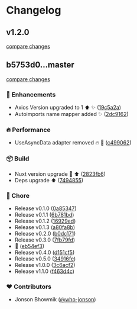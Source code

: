 # Changelog


## v1.2.0

[compare changes](https://github.com/who-jonson/nuxt3-axios/compare/v1.1.0...v1.2.0)

## b5753d0...master

[compare changes](https://github.com/who-jonson/nuxt3-axios/compare/b5753d0...master)


### 🚀 Enhancements

  - Axios Version upgraded to 1  ⬆️ ✨ ([19c5a2a](https://github.com/who-jonson/nuxt3-axios/commit/19c5a2a))
  - Autoimports name mapper added ✨ ([2dc9162](https://github.com/who-jonson/nuxt3-axios/commit/2dc9162))

### 🔥 Performance

  - UseAsyncData adapter removed 🔥 🎨 ([c499062](https://github.com/who-jonson/nuxt3-axios/commit/c499062))

### 📦 Build

  - Nuxt version upgrade 🚀 ⬆️ ([2823fb6](https://github.com/who-jonson/nuxt3-axios/commit/2823fb6))
  - Deps upgrade  ⬆️ ([7494855](https://github.com/who-jonson/nuxt3-axios/commit/7494855))

### 🏡 Chore

  - Release v0.1.0 ([0a85347](https://github.com/who-jonson/nuxt3-axios/commit/0a85347))
  - Release v0.1.1 ([6b781bd](https://github.com/who-jonson/nuxt3-axios/commit/6b781bd))
  - Release v0.1.2 ([16929ed](https://github.com/who-jonson/nuxt3-axios/commit/16929ed))
  - Release v0.1.3 ([a80fa8b](https://github.com/who-jonson/nuxt3-axios/commit/a80fa8b))
  - Release v0.2.0 ([b0dc171](https://github.com/who-jonson/nuxt3-axios/commit/b0dc171))
  - Release v0.3.0 ([7fb79fd](https://github.com/who-jonson/nuxt3-axios/commit/7fb79fd))
  - 🚨 ([eb54ef3](https://github.com/who-jonson/nuxt3-axios/commit/eb54ef3))
  - Release v0.4.0 ([d151cf5](https://github.com/who-jonson/nuxt3-axios/commit/d151cf5))
  - Release v0.5.0 ([34916fe](https://github.com/who-jonson/nuxt3-axios/commit/34916fe))
  - Release v1.0.0 ([3c6acf2](https://github.com/who-jonson/nuxt3-axios/commit/3c6acf2))
  - Release v1.1.0 ([f463d4c](https://github.com/who-jonson/nuxt3-axios/commit/f463d4c))

### ❤️  Contributors

- Jonson Bhowmik ([@who-jonson](http://github.com/who-jonson))

